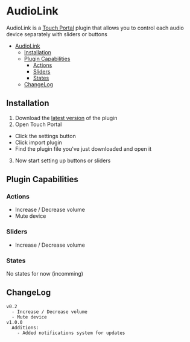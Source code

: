 # AudioLink
AudioLink is a [Touch Portal](https://www.touch-portal.com) plugin that allows you to control each audio device separately with sliders or buttons


- [AudioLink](#AudioLink)
  - [Installation](#installation) 
  - [Plugin Capabilities](#plugin-capabilities)
    - [Actions](#actions)
    - [Sliders](#sliders)
    - [States](#states)
  - [ChangeLog](#changelog)

## Installation
1. Download the [latest version](https://github.com/DataNext27/TouchPortal_AudioLink/releases) of the plugin
2. Open Touch Portal
  - Click the settings button
  - Click import plugin
  - Find the plugin file you've just downloaded and open it
3. Now start setting up buttons or sliders

## Plugin Capabilities
### Actions
 - Increase / Decrease volume
 - Mute device

### Sliders
 - Increase / Decrease volume
   
### States
No states for now (incomming)

## ChangeLog
```
v0.2
  - Increase / Decrease volume
  - Mute device
v1.0.0
  Additions:
    - Added notifications system for updates
```
